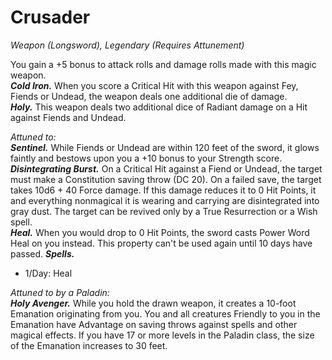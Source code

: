 # Crusader
*Weapon (Longsword), Legendary (Requires Attunement)*

You gain a +5 bonus to attack rolls and damage rolls made with this magic weapon.  
***Cold Iron.*** When you score a Critical Hit with this weapon against Fey, Fiends or Undead, the weapon deals one additional die of damage.  
***Holy.*** This weapon deals two additional dice of Radiant damage on a Hit against Fiends and Undead.

*Attuned to:*  
***Sentinel.*** While Fiends or Undead are within 120 feet of the sword, it glows faintly and bestows upon you a +10 bonus to your Strength score.  
***Disintegrating Burst.*** On a Critical Hit against a Fiend or Undead, the target must make a Constitution saving throw (DC 20). On a failed save, the target takes 10d6 + 40 Force damage. If this damage reduces it to 0 Hit Points, it and everything nonmagical it is wearing and carrying are disintegrated into gray dust. The target can be revived only by a True Resurrection or a Wish spell.  
***Heal.*** When you would drop to 0 Hit Points, the sword casts Power Word Heal on you instead. This property can't be used again until 10 days have passed.
***Spells.***
- 1/Day: Heal

*Attuned to by a Paladin:*  
***Holy Avenger.*** While you hold the drawn weapon, it creates a 10-foot Emanation originating from you. You and all creatures Friendly to you in the Emanation have Advantage on saving throws against spells and other magical effects. If you have 17 or more levels in the Paladin class, the size of the Emanation increases to 30 feet.  